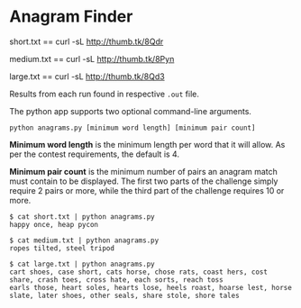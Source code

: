 Anagram Finder
==============

short.txt == curl -sL http://thumb.tk/8Qdr

medium.txt == curl -sL http://thumb.tk/8Pyn

large.txt == curl -sL http://thumb.tk/8Qd3

Results from each run found in respective `.out` file.



The python app supports two optional command-line arguments.

`python anagrams.py [minimum word length] [minimum pair count]`

**Minimum word length** is the minimum length per word that it will allow. As per
the contest requirements, the default is 4.

**Minimum pair count** is the minimum number of pairs an anagram match must
contain to be displayed. The first two parts of the challenge simply require 2
pairs or more, while the third part of the challenge requires 10 or more.


```
$ cat short.txt | python anagrams.py
happy once, heap pycon
```

```
$ cat medium.txt | python anagrams.py
ropes tilted, steel tripod
```

```
$ cat large.txt | python anagrams.py
cart shoes, case short, cats horse, chose rats, coast hers, cost share, crash toes, cross hate, each sorts, reach toss
earls those, heart soles, hearts lose, heels roast, hoarse lest, horse slate, later shoes, other seals, share stole, shore tales
```
